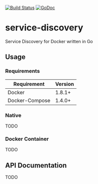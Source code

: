 [![Build Status](https://travis-ci.org/herzog31/service-discovery.svg?branch=master)](https://travis-ci.org/herzog31/service-discovery)
[![GoDoc](https://godoc.org/github.com/herzog31/service-discovery?status.svg)](https://godoc.org/github.com/herzog31/service-discovery)

# service-discovery
Service Discovery for Docker written in Go

## Usage

### Requirements
Requirement     | Version
--------------- | -------------
Docker          | 1.8.1+
Docker-Compose  | 1.4.0+

### Native
TODO

### Docker Container
TODO

## API Documentation
TODO